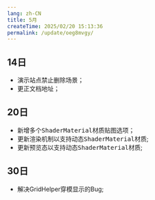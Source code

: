 ```yaml
---
lang: zh-CN
title: 5月
createTime: 2025/02/20 15:13:36
permalink: /update/oeg8mvgy/
---
```


## 14日
* 演示站点禁止删除场景；
* 更正文档地址；

## 20日
* 新增多个<kbd>ShaderMaterial</kbd>材质贴图选项；
* 更新渲染机制以支持动态<kbd>ShaderMaterial</kbd>材质;
* 更新预览态以支持动态<kbd>ShaderMaterial</kbd>材质;

## 30日
* 解决GridHelper穿模显示的Bug;
